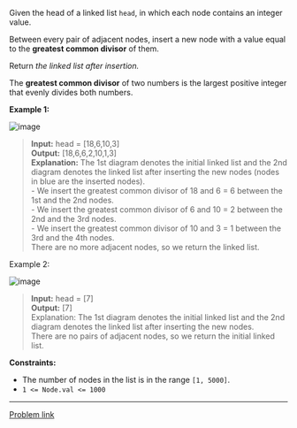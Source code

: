 Given the head of a linked list `head`, in which each node contains an integer value.


Between every pair of adjacent nodes, insert a new node with a value equal to the **greatest common divisor** of them.


Return *the linked list after insertion.*


The **greatest common divisor** of two numbers is the largest positive integer that evenly divides both numbers.



**Example 1:**

![image](https://github.com/AbdulrahmanAlosaimi/leet/assets/76831852/1cd396a7-5dd9-48ae-a7d9-24c3127811a9)

>**Input:** head = [18,6,10,3]<br>**Output:** [18,6,6,2,10,1,3]<br>**Explanation:** The 1st diagram denotes the initial linked list and the 2nd diagram denotes the linked list after inserting the new nodes (nodes in blue are the inserted nodes).<br>- We insert the greatest common divisor of 18 and 6 = 6 between the 1st and the 2nd nodes.<br>- We insert the greatest common divisor of 6 and 10 = 2 between the 2nd and the 3rd nodes.<br>- We insert the greatest common divisor of 10 and 3 = 1 between the 3rd and the 4th nodes.<br>There are no more adjacent nodes, so we return the linked list.



Example 2:

![image](https://github.com/AbdulrahmanAlosaimi/leet/assets/76831852/7a649931-e922-45d8-ab7d-68091e3916c2)

>**Input:** head = [7]<br>**Output:** [7]<br>Explanation: The 1st diagram denotes the initial linked list and the 2nd diagram denotes the linked list after inserting the new nodes.<br>There are no pairs of adjacent nodes, so we return the initial linked list.
 


**Constraints:**


- The number of nodes in the list is in the range `[1, 5000]`.
- `1 <= Node.val <= 1000`

---
[Problem link](https://leetcode.com/problems/insert-greatest-common-divisors-in-linked-list/)
